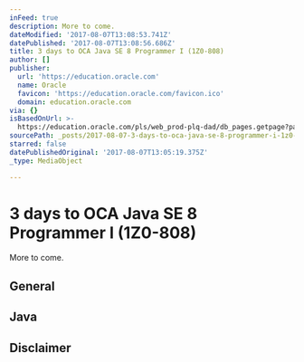 ```yaml
---
inFeed: true
description: More to come.
dateModified: '2017-08-07T13:08:53.741Z'
datePublished: '2017-08-07T13:08:56.686Z'
title: 3 days to OCA Java SE 8 Programmer I (1Z0-808)
author: []
publisher:
  url: 'https://education.oracle.com'
  name: Oracle
  favicon: 'https://education.oracle.com/favicon.ico'
  domain: education.oracle.com
via: {}
isBasedOnUrl: >-
  https://education.oracle.com/pls/web_prod-plq-dad/db_pages.getpage?page_id=5001&get_params=p_exam_id:1Z0-808
sourcePath: _posts/2017-08-07-3-days-to-oca-java-se-8-programmer-i-1z0-808.md
starred: false
datePublishedOriginal: '2017-08-07T13:05:19.375Z'
_type: MediaObject

---
```

# 3 days to OCA Java SE 8 Programmer I (1Z0-808)

More to come.

## General

## Java

## Disclaimer